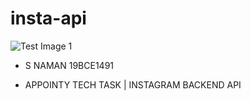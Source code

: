 # insta-api

![Test Image 1](?raw=true)


-  S NAMAN 19BCE1491

- APPOINTY TECH TASK | INSTAGRAM BACKEND API


